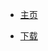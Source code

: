 - <a href="../index.html" >主页</a>

- [下载](https://github.com/lianghuiyuan/kube-prometheus/releases)
